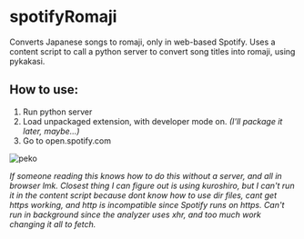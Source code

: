 # spotifyRomaji
Converts Japanese songs to romaji, only in web-based Spotify. Uses a content script to call a python server to convert song titles into romaji, using pykakasi.
## **How to use:**
1. Run python server
2. Load unpackaged extension, with developer mode on. _(I'll package it later, maybe...)_
3. Go to open.spotify.com



![peko](https://c4.wallpaperflare.com/wallpaper/831/174/466/hololive-usada-pekora-hd-wallpaper-preview.jpg)

_If someone reading this knows how to do this without a server, and all in browser lmk.
Closest thing I can figure out is using kuroshiro, but I can't run it in the content script because dont know how to use dir files, cant get https working, and http is incompatible since Spotify runs on https. Can't run in background since the analyzer uses xhr, and too much work changing it all to fetch._
